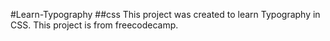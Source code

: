 #Learn-Typography
##css
This project was created to learn Typography in CSS. This project is from freecodecamp.
